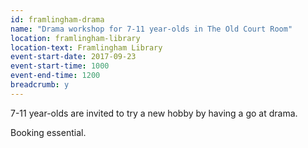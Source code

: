 ```yaml
---
id: framlingham-drama
name: "Drama workshop for 7-11 year-olds in The Old Court Room"
location: framlingham-library
location-text: Framlingham Library
event-start-date: 2017-09-23
event-start-time: 1000
event-end-time: 1200
breadcrumb: y
---
```


7-11 year-olds are invited to try a new hobby by having a go at drama.

Booking essential.
